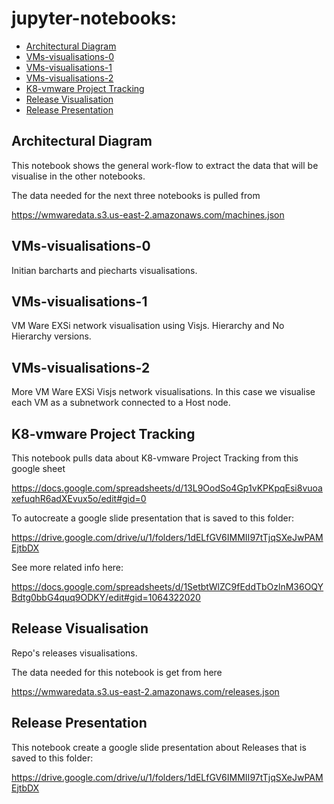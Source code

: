 # jupyter-notebooks:

- [Architectural Diagram](#architectural-diagram)
- [VMs-visualisations-0](#VMs-visualisations-0)
- [VMs-visualisations-1](#VMs-visualisations-1)
- [VMs-visualisations-2](#VMs-visualisations-2)
- [K8-vmware Project Tracking](#project-tracking)
- [Release Visualisation](#release-visualisation)
- [Release Presentation](#release-presentation)


<a id="architectural-diagram"></a>
## Architectural Diagram

This notebook shows the general work-flow to extract the data that will be visualise in the other notebooks.


The data needed for the next three notebooks is pulled from

https://wmwaredata.s3.us-east-2.amazonaws.com/machines.json

<a id="VMs-visualisations-0"></a>
## VMs-visualisations-0

Initian barcharts and piecharts visualisations.


<a id="VMs-visualisations-1"></a>
## VMs-visualisations-1

VM Ware EXSi network visualisation using Visjs. Hierarchy and No Hierarchy versions.


<a id="VMs-visualisations-2"></a>
## VMs-visualisations-2

More VM Ware EXSi Visjs network visualisations. In this case we visualise each VM as a subnetwork connected to a Host node.


<a id="project-tracking"></a>
## K8-vmware Project Tracking

This notebook pulls data about K8-vmware Project Tracking from this google sheet

https://docs.google.com/spreadsheets/d/13L9OodSo4Gp1vKPKpqEsi8vuoaxefuqhR6adXEvux5o/edit#gid=0

To autocreate a google slide presentation that is saved to this folder:

https://drive.google.com/drive/u/1/folders/1dELfGV6IMMII97tTjqSXeJwPAMEjtbDX

See more related info here:

https://docs.google.com/spreadsheets/d/1SetbtWlZC9fEddTbOzlnM36OQYBdtg0bbG4quq9ODKY/edit#gid=1064322020


<a id="release-visualisation"></a>
## Release Visualisation

Repo's releases visualisations.

The data needed for this notebook is get from here

https://wmwaredata.s3.us-east-2.amazonaws.com/releases.json


<a id="release-presentation"></a>
## Release Presentation

This notebook create a google slide presentation about Releases that is saved to this folder:

https://drive.google.com/drive/u/1/folders/1dELfGV6IMMII97tTjqSXeJwPAMEjtbDX

